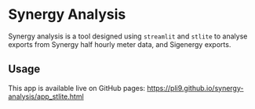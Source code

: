 # Synergy Analysis

Synergy analysis is a tool designed using `streamlit` and `stlite` to analyse exports from Synergy half hourly meter data, and Sigenergy exports.

## Usage

This app is available live on GitHub pages:
https://pli9.github.io/synergy-analysis/app_stlite.html